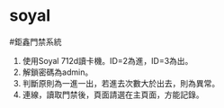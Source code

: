 # soyal
#鉅鑫門禁系統
1.	使用Soyal 712d讀卡機。ID=2為進，ID=3為出。
2.	解鎖密碼為admin。
3.	判斷原則為一進一出，若進去次數大於出去，則為異常。
4.	連線，讀取門禁後，頁面請選在主頁面，方能記錄。
